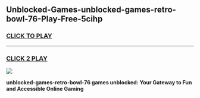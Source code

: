 
## Unblocked-Games-unblocked-games-retro-bowl-76-Play-Free-5cihp
<h3>
<a href="https://premium76.site?title=unblocked-games-retro-bowl-76&ref=21A">CLICK TO PLAY</a></h3>
<hr>

<h3>
<a href="https://premium76.site?title=unblocked-games-retro-bowl-76&ref=21A">CLICK 2 PLAY</a>
  
</h3>

<a href="https://premium76.site?title=unblocked-games-retro-bowl-76&ref=21A"><img src="https://clearcache.store/games.png"></a>


**unblocked-games-retro-bowl-76 games unblocked: Your Gateway to Fun and Accessible Online Gaming**
